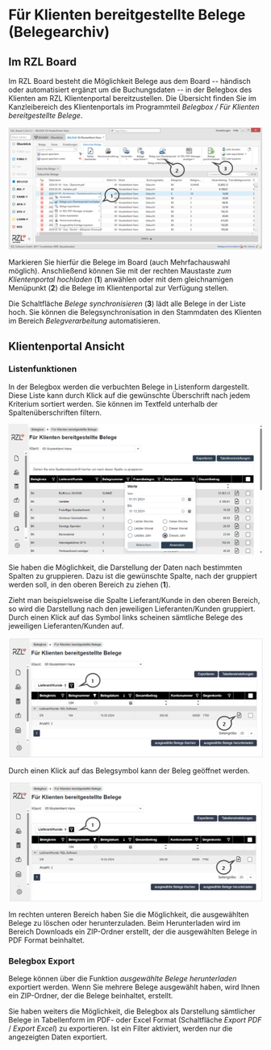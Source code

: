 # Für Klienten bereitgestellte Belege (Belegearchiv)

## Im RZL Board
Im RZL Board besteht die Möglichkeit Belege aus dem Board -- händisch oder automatisiert ergänzt um die Buchungsdaten -- in der Belegbox des Klienten am RZL Klientenportal bereitzustellen. Die Übersicht finden Sie im Kanzleibereich des Klientenportals im Programmteil *Belegbox / Für Klienten bereitgestellte Belege*.


![](img/image101.png)

Markieren Sie hierfür die Belege im Board (auch Mehrfachauswahl möglich). Anschließend können Sie mit der rechten Maustaste *zum Klientenportal hochladen* (**1**) anwählen oder mit dem gleichnamigen Menüpunkt (**2**) die Belege im Klientenportal zur Verfügung stellen.

Die Schaltfläche *Belege synchronisieren* (**3**) lädt alle Belege in der Liste hoch. Sie können die Belegsynchronisation in den Stammdaten des Klienten im Bereich *Belegverarbeitung* automatisieren.

## Klientenportal Ansicht 

### Listenfunktionen

In der Belegbox werden die verbuchten Belege in Listenform dargestellt. Diese Liste kann durch Klick auf die gewünschte Überschrift nach jedem Kriterium sortiert werden. Sie können im Textfeld unterhalb der Spaltenüberschriften filtern.


![](img/image102.png)

Sie haben die Möglichkeit, die Darstellung der Daten nach bestimmten Spalten zu gruppieren. Dazu ist die gewünschte Spalte, nach der gruppiert werden soll, in den oberen Bereich zu ziehen (**1**).

Zieht man beispielsweise die Spalte Lieferant/Kunde in den oberen Bereich, so wird die Darstellung nach den jeweiligen Lieferanten/Kunden gruppiert. Durch einen Klick auf das Symbol links scheinen sämtliche Belege des jeweiligen Lieferanten/Kunden auf.


![](img/image103.png)

Durch einen Klick auf das Belegsymbol kann der Beleg geöffnet werden.


![](img/image104.png)

Im rechten unteren Bereich haben Sie die Möglichkeit, die ausgewählten Belege zu löschen oder herunterzuladen. Beim Herunterladen wird im Bereich Downloads ein ZIP-Ordner erstellt, der die ausgewählten Belege in PDF Format beinhaltet.

### Belegbox Export

Belege können über die Funktion *ausgewählte Belege herunterladen* exportiert werden. Wenn Sie mehrere Belege ausgewählt haben, wird Ihnen ein ZIP-Ordner, der die Belege beinhaltet, erstellt.

Sie haben weiters die Möglichkeit, die Belegbox als Darstellung sämtlicher Belege in Tabellenform im PDF- oder Excel Format (Schaltfläche *Export PDF* / *Export Excel*) zu exportieren. Ist ein Filter aktiviert, werden nur die angezeigten Daten exportiert.

